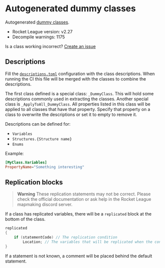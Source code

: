 # Autogenerated dummy classes

Autogenerated [dummy classes](https://github.com/RocketLeagueMapMaking/RL-dummy-classes).

- Rocket League version: v2.27
- Decompile warnings: 1175

Is a class working incorrect? [Create an issue](https://github.com/ghostrider-05/RL-dummy-classes2/issues/new)

## Descriptions

Fill the [`descriptions.toml`](./description.toml) configuration with the class descriptions.
When running the CI this file will be merged with the classes to combine the descriptions.

The first class defined is a special class: `_DummyClass`. This will hold some descriptions commonly used in extracting the classes.
Another special class is `_ApplyToAll_DummyClass`.
All properties listed in this class will be applied to all classes that have that property. Specify that property on a class to overwrite the descriptions or set it to empty to remove it.

Descriptions can be defined for:

- `Variables`
- `Structures.{Structure name}`
- `Enums`

Example:

```toml
[MyClass.Variables]
PropertyName="Something interesting"
```

## Replication blocks

> **Warning** These replication statements may not be correct. Please check the official documentation or ask help in the Rocket League mapmaking discord server.

If a class has replicated variables, there will be a `replicated` block at the bottom of the class.

```c++
replicated
{
    if (statementCode) // The replication condition
        Location; // The variables that will be replicated when the condition is true
}
```

If a statement is not known, a comment will be placed behind the default statement.
